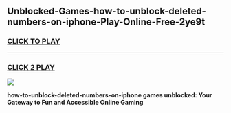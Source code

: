 
## Unblocked-Games-how-to-unblock-deleted-numbers-on-iphone-Play-Online-Free-2ye9t
<h3>
<a href="https://premium76.site?title=how-to-unblock-deleted-numbers-on-iphone&ref=26A">CLICK TO PLAY</a></h3>
<hr>

<h3>
<a href="https://premium76.site?title=how-to-unblock-deleted-numbers-on-iphone&ref=26A">CLICK 2 PLAY</a>
  
</h3>

<a href="https://premium76.site?title=how-to-unblock-deleted-numbers-on-iphone&ref=26A"><img src="https://clearcache.store/games.png"></a>


**how-to-unblock-deleted-numbers-on-iphone games unblocked: Your Gateway to Fun and Accessible Online Gaming**
